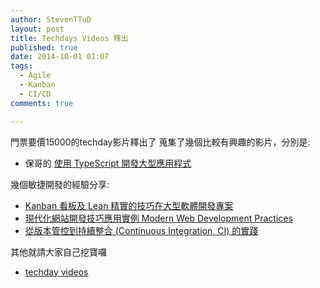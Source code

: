 ```yaml
---
author: StevenTTuD
layout: post
title: Techdays Videos 釋出
published: true
date: 2014-10-01 01:07
tags:
  - Agile
  - Kanban
  - CI/CD
comments: true

---
```


門票要價15000的techday影片釋出了
蒐集了幾個比較有興趣的影片，分別是:
- 保哥的 [使用 TypeScript 開發大型應用程式](http://channel9.msdn.com/Events/TechDays/TechDays-Taiwan-2014/DEV203)

幾個敏捷開發的經驗分享:
- [Kanban 看板及 Lean 精實的技巧在大型軟體開發專案](http://channel9.msdn.com/Events/TechDays/TechDays-Taiwan-2014/DEV308)
- [現代化網站開發技巧應用實例 Modern Web Development Practices](http://channel9.msdn.com/Events/TechDays/TechDays-Taiwan-2014/DEV301)
- [從版本管控到持續整合 (Continuous Integration, CI) 的實踐](http://channel9.msdn.com/Events/TechDays/TechDays-Taiwan-2014/DEV306)

其他就請大家自己挖寶囉

- [techday videos](http://channel9.msdn.com/Events/TechDays/TechDays-Taiwan-2014?sort=viewed&direction=asc&page=7#theSessions)

